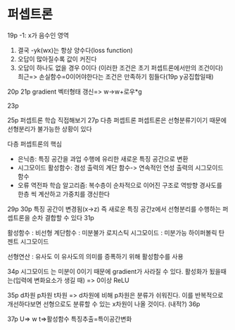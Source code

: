 # 퍼셉트론
19p 
 -1: x가 음수인 영역
 1. 결국 -yk(wx)는 항상 양수다(loss function)
 2. 오답이 많아질수록 값이 커진다
 3. 오답이 하나도 없을 경우 0이다
(이러한 조건은 초기 퍼셉트론에서만의 조건이다)
최근=> 손실함수=0이어야한다는 조건은 만족하기 힘들다(19p y공집합일때)

20p
21p
gradient 벡터형태
갱신=> w->w+로우*g

23p

25p
퍼셉트론 학습
직접해보기
27p 다층 퍼셉트론
퍼셉트론은 선형분류기이기 때문에 선형분리가 불가능한 상황이 있다

다층 퍼셉트론의 핵심
* 은닉층: 특징 공간을 과업 수행에 유리한 새로운 특징 공간으로 변환
* 시그모이드 활성함수: 경성 출력의 계단 함수-> 연속적인 연성 출력의 시그모이드 함수
* 오류 역전파 학습 알고리즘: 복수층이 순차적으로 이어진 구조로 역방향 경사도를 한층 씩 계산하고 가중치를 갱신한다

29p
30p
특징 공간이 변경됨(x->z)
즉 새로운 특징 공간z에서 선형분리를 수행하는 퍼셉트론을 순차 결합할 수 있다
31p

활성함수 : 비선형
계단함수 : 미분불가
로지스틱 시그모이드 : 미분가능
하이퍼볼릭 탄젠트 시그모이드

선형연산 : 유사도 
이 유사도의 의미를 증폭하기 위해 활성함수를 사용

34p
시그모이드 는 미분이 0이기 때문에 gradient가 사라질 수 있다.
활성화가 됬을때는(입력에 변화요소가 생길 때) => 0이상 ReLU

35p
d차원 p차원 t차원
=> d차원에 비해 p차원은 분류가 쉬워진다. 이를 반복적으로 개선하다보면
선형으로도 분류할 수 있는 x차원이 나올 것이다.
(내적?)
36p

37p
U=> w
t=>활성함수
특징추출=특이공간변화

